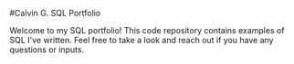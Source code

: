 #Calvin G. SQL Portfolio


Welcome to my SQL portfolio! This code repository contains examples of SQL I've written. Feel free to take a look and reach out if you have any questions or inputs.
